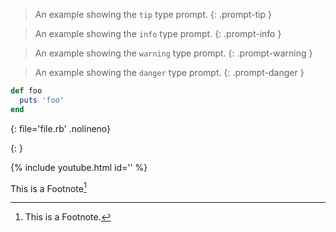<!-- ALERT -->
  > An example showing the `tip` type prompt.
  {: .prompt-tip }

  > An example showing the `info` type prompt.
  {: .prompt-info }

  > An example showing the `warning` type prompt.
  {: .prompt-warning }

  > An example showing the `danger` type prompt.
  {: .prompt-danger }


  <!-- CODE -->
  ```ruby
  def foo
    puts 'foo'
  end
  ```
  {: file='file.rb' .nolineno}

  <!-- IMG -->
  ![](){: }

  <!-- VÍDEO -->
  {% include youtube.html id='' %}

  <!-- FOOTNOTE -->
  This is a Footnote[^1]

  [^1]: This is a Footnote.
